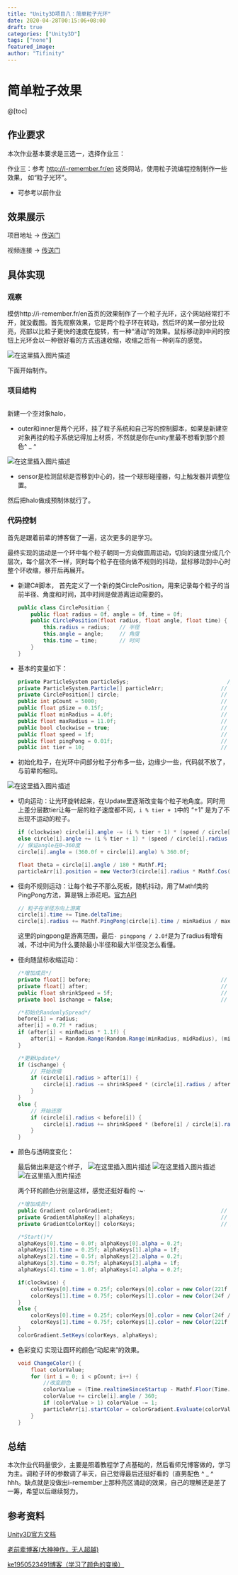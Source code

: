 ```yaml
---
title: "Unity3D项目八：简单粒子光环"
date: 2020-04-28T00:15:06+08:00
draft: true
categories: ["Unity3D"]
tags: ["none"]
featured_image: 
author: "Tifinity"
---
```


# 简单粒子效果

@[toc]
## 作业要求

本次作业基本要求是三选一，选择作业三：

作业三：参考 http://i-remember.fr/en 这类网站，使用粒子流编程控制制作一些效果， 如“粒子光环”。

- 可参考以前作业



## 效果展示

项目地址 -> [传送门](https://github.com/Tifinity/Unity3DStudy-master/tree/master/项目八：简单粒子效果) 

视频连接 -> [传送门]( https://www.bilibili.com/video/av74564155/  )



## 具体实现

### 观察

模仿http://i-remember.fr/en首页的效果制作了一个粒子光环，这个网站经常打不开，就没截图。首先观察效果，它是两个粒子环在转动，然后环的某一部分比较亮，亮部以比粒子更快的速度在旋转，有一种“涌动”的效果。鼠标移动到中间的按钮上光环会以一种很好看的方式迅速收缩，收缩之后有一种刹车的感觉。

![在这里插入图片描述](https://img-blog.csdnimg.cn/20191105141114569.png?x-oss-process=image/watermark,type_ZmFuZ3poZW5naGVpdGk,shadow_10,text_aHR0cHM6Ly9ibG9nLmNzZG4ubmV0L1RpZmluaXR5,size_16,color_FFFFFF,t_70)

下面开始制作。

### 项目结构

![<img src=".\image\项目结构.jpg" alt="项目结构" style="zoom:150%;" />](https://img-blog.csdnimg.cn/20191105141126791.jpg)

新建一个空对象halo，

- outer和inner是两个光环，挂了粒子系统和自己写的控制脚本，如果是新建空对象再挂的粒子系统记得加上材质，不然就是你在unity里最不想看到那个颜色^ _ ^

![在这里插入图片描述](https://img-blog.csdnimg.cn/20191105141133663.jpg?x-oss-process=image/watermark,type_ZmFuZ3poZW5naGVpdGk,shadow_10,text_aHR0cHM6Ly9ibG9nLmNzZG4ubmV0L1RpZmluaXR5,size_16,color_FFFFFF,t_70)

- sensor是检测鼠标是否移到中心的，挂一个球形碰撞器，勾上触发器并调整位置。

然后把halo做成预制体就行了。

### 代码控制

首先是跟着前辈的博客做了一遍，这次更多的是学习。

最终实现的运动是一个环中每个粒子朝同一方向做圆周运动，切向的速度分成几个层次，每个层次不一样，同时每个粒子在径向做不规则的抖动，鼠标移动到中心时整个环收缩，移开后再展开。

- 新建C#脚本， 首先定义了一个新的类CirclePosition，用来记录每个粒子的当前半径、角度和时间，其中时间是做游离运动需要的。 

  ~~~c#
  public class CirclePosition {
      public float radius = 0f, angle = 0f, time = 0f;
      public CirclePosition(float radius, float angle, float time) {
          this.radius = radius;   // 半径
          this.angle = angle;     // 角度
          this.time = time;       // 时间
      }
  }
  ~~~

- 基本的变量如下：

  ~~~c#
  private ParticleSystem particleSys;                       		// 粒子系统
  private ParticleSystem.Particle[] particleArr;                  // 粒子数组
  private CirclePosition[] circle;                                // 极坐标数组
  public int pCount = 5000;                                       // 粒子数量
  public float pSize = 0.15f;                                     // 粒子大小
  public float minRadius = 4.0f;                                  // 最小半径
  public float maxRadius = 11.0f;                                 // 最大半径
  public bool clockwise = true;                                   // 旋转方向
  public float speed = 1f;                                        // 速度
  public float pingPong = 0.01f;                                  // 游离范围
  public int tier = 10;                                           // 速度差分层数
  ~~~

- 初始化粒子，在光环中间部分粒子分布多一些，边缘少一些，代码就不放了，与前辈的相同。

![在这里插入图片描述](https://img-blog.csdnimg.cn/20191105141143953.png?x-oss-process=image/watermark,type_ZmFuZ3poZW5naGVpdGk,shadow_10,text_aHR0cHM6Ly9ibG9nLmNzZG4ubmV0L1RpZmluaXR5,size_16,color_FFFFFF,t_70)

- 切向运动：让光环旋转起来，在Update里逐渐改变每个粒子地角度。同时用上差分层数tier让每一层的粒子速度都不同，`i % tier + 1`中的 “+1” 是为了不出现不运动的粒子。

  ~~~c#
  if (clockwise) circle[i].angle -= (i % tier + 1) * (speed / circle[i].radius / tier);
  else circle[i].angle += (i % tier + 1) * (speed / circle[i].radius / tier);
  // 保证angle在0~360度
  circle[i].angle = (360.0f + circle[i].angle) % 360.0f; 
  
  float theta = circle[i].angle / 180 * Mathf.PI;
  particleArr[i].position = new Vector3(circle[i].radius * Mathf.Cos(theta), 0f, circle[i].radius * Mathf.Sin(theta)); 
  ~~~


- 径向不规则运动：让每个粒子不那么死板，随机抖动，用了Mathf类的PingPong方法，算是锦上添花吧。[官方API]( https://docs.unity3d.com/ScriptReference/Mathf.PingPong.html )

  ~~~C#
  // 粒子在半径方向上游离
  circle[i].time += Time.deltaTime;
  circle[i].radius += Mathf.PingPong(circle[i].time / minRadius / maxRadius, pingPong) - pingPong / 2.0f;
  ~~~

  这里的pingpong是游离范围，最后`- pingpong / 2.0f`是为了radius有增有减，不过中间为什么要除最小半径和最大半径没怎么看懂。

- 径向随鼠标收缩运动：

  ~~~C#
  /*增加成员*/
  private float[] before;                                         // 收缩前粒子位置
  private float[] after;                                          // 收缩后粒子位置
  public float shrinkSpeed = 5f;                                  // 粒子缩放的速度
  private bool ischange = false;                                  // 是否收缩
  
  /*初始化RandomlySpread*/
  before[i] = radius;
  after[i] = 0.7f * radius;
  if (after[i] < minRadius * 1.1f) {
      after[i] = Random.Range(Random.Range(minRadius, midRadius), (minRadius * 1.1f));
  }
  
  /*更新Update*/
  if (ischange) {
      // 开始收缩
      if (circle[i].radius > after[i]) {
          circle[i].radius -= shrinkSpeed * (circle[i].radius / after[i]) * Time.deltaTime;
      }
  }
  else {
      // 开始还原
      if (circle[i].radius < before[i]) {
          circle[i].radius += shrinkSpeed * (before[i] / circle[i].radius) * Time.deltaTime;
      }
  }
  ~~~

  

- 颜色与透明度变化：

  最后做出来是这个样子，
![在这里插入图片描述](https://img-blog.csdnimg.cn/20191105141254978.jpg?x-oss-process=image/watermark,type_ZmFuZ3poZW5naGVpdGk,shadow_10,text_aHR0cHM6Ly9ibG9nLmNzZG4ubmV0L1RpZmluaXR5,size_16,color_FFFFFF,t_70)
![在这里插入图片描述](https://img-blog.csdnimg.cn/20191105141206952.jpg)
![在这里插入图片描述](https://img-blog.csdnimg.cn/2019110514121491.jpg)

  两个环的颜色分别是这样，感觉还挺好看的 ·~·

  ~~~C#
  /*增加成员*/
  public Gradient colorGradient;                                  // 颜色渐变
  private GradientAlphaKey[] alphaKeys;                           // 透明度
  private GradientColorKey[] colorKeys;                           // 颜色
  
  /*Start()*/
  alphaKeys[0].time = 0.0f; alphaKeys[0].alpha = 0.2f;
  alphaKeys[1].time = 0.25f; alphaKeys[1].alpha = 1f;
  alphaKeys[2].time = 0.5f; alphaKeys[2].alpha = 0.2f;
  alphaKeys[3].time = 0.75f; alphaKeys[3].alpha = 1f;
  alphaKeys[4].time = 1.0f; alphaKeys[4].alpha = 0.2f;
  
  if(clockwise) {
      colorKeys[0].time = 0.25f; colorKeys[0].color = new Color(221f / 255, 49f / 255, 221f / 255);
      colorKeys[1].time = 0.75f; colorKeys[1].color = new Color(24f / 255, 177f / 255, 224f / 255);
  }
  else {
      colorKeys[0].time = 0.25f; colorKeys[0].color = new Color(24f / 255, 177f / 255, 224f / 255);
      colorKeys[1].time = 0.75f; colorKeys[1].color = new Color(221f / 255, 49f / 255, 221f / 255);
  }
  colorGradient.SetKeys(colorKeys, alphaKeys);
  ~~~

- 色彩变幻
	实现让圆环的颜色“动起来”的效果。
	~~~C#
	void ChangeColor() {
        float colorValue;
        for (int i = 0; i < pCount; i++) {
            //改变颜色
            colorValue = (Time.realtimeSinceStartup - Mathf.Floor(Time.realtimeSinceStartup))/2;
            colorValue += circle[i].angle / 360;
            if (colorValue > 1) colorValue -= 1;
            particleArr[i].startColor = colorGradient.Evaluate(colorValue);
        }
    }
  ~~~

## 总结

本次作业代码量很少，主要是照着教程学了点基础的，然后看师兄博客做的，学习为主。调粒子环的参数调了半天，自己觉得最后还挺好看的（直男配色 ^ _ ^ hhh。缺点就是没做出i-remember上那种亮区涌动的效果，自己的理解还是差了一筹，希望以后继续努力。



## 参考资料

[Unity3D官方文档]( https://docs.unity3d.com/ScriptReference/ParticleSystem.MainModule.html )

[老前辈博客(大神神作，无人超越) ]( https://blog.csdn.net/simba_scorpio/article/details/51251126 )

[ ke1950523491博客（学习了颜色的变换）](https://blog.csdn.net/ke1950523491/article/details/80496843)